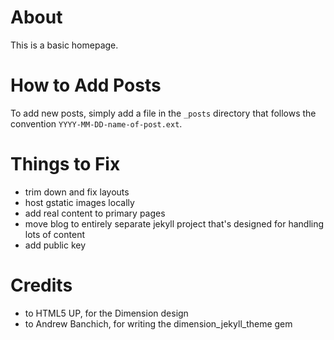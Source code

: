 # About

This is a basic homepage.

# How to Add Posts

To add new posts, simply add a file in the `_posts` directory that follows the convention `YYYY-MM-DD-name-of-post.ext`.

# Things to Fix

* trim down and fix layouts
* host gstatic images locally
* add real content to primary pages
* move blog to entirely separate jekyll project that's designed for handling lots of content
* add public key

# Credits

* to HTML5 UP, for the Dimension design
* to Andrew Banchich, for writing the dimension_jekyll_theme gem
